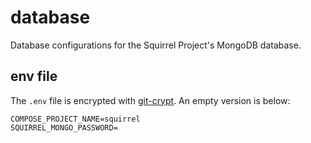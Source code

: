 # database
Database configurations for the Squirrel Project's MongoDB database.

## env file
The `.env` file is encrypted with [git-crypt](https://github.com/AGWA/git-crypt). An empty version is below:

```
COMPOSE_PROJECT_NAME=squirrel
SQUIRREL_MONGO_PASSWORD=
```
